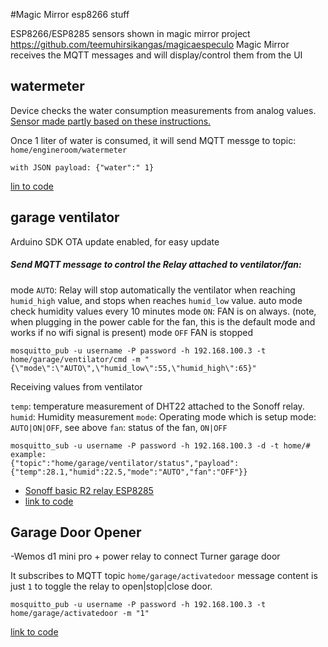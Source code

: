 #Magic Mirror esp8266 stuff

ESP8266/ESP8285 sensors shown in magic mirror project https://github.com/teemuhirsikangas/magicaespeculo
Magic Mirror receives the MQTT messages and will display/control them from the UI

## watermeter
Device checks the water consumption measurements from analog values. [Sensor made partly based on these instructions.](https://www.stall.biz/project/impulsgeber-fuer-den-wasserzaehler-selbst-gebaut)

Once 1 liter of water is consumed, it will send MQTT messge to topic: `home/engineroom/watermeter`
 ```
 with JSON payload: {"water":" 1}
 ```
[lin to code](https://github.com/teemuhirsikangas/esp8266/tree/master/watermeter)

## garage ventilator 
Arduino SDK OTA update enabled, for easy update
##### Send MQTT message to control the Relay attached to ventilator/fan:
mode `AUTO`: Relay will stop automatically the ventilator when reaching `humid_high` value, and stops when reaches `humid_low` value. auto mode check humidity values every 10 minutes
mode `ON`: FAN is on always. (note, when plugging in the power cable for the fan, this is the default mode and works if no wifi signal is present)
mode `OFF` FAN is stopped
```
mosquitto_pub -u username -P password -h 192.168.100.3 -t home/garage/ventilator/cmd -m "{\"mode\":\"AUTO\",\"humid_low\":55,\"humid_high\":65}"
```
Receiving values from ventilator

`temp`: temperature measurement of DHT22 attached to the Sonoff relay.
`humid`: Humidity measurement
`mode`: Operating mode which is setup mode: `AUTO|ON|OFF`, see above
`fan`: status of the fan, `ON|OFF`
```
mosquitto_sub -u username -P password -h 192.168.100.3 -d -t home/#
example:
{"topic":"home/garage/ventilator/status","payload":{"temp":28.1,"humid":22.5,"mode":"AUTO","fan":"OFF"}}
```

- [Sonoff basic R2 relay ESP8285](https://github.com/arendst/Sonoff-Tasmota/wiki/Sonoff-Basic)
- [link to code](https://github.com/teemuhirsikangas/esp8266/tree/master/garage_ventilator)

## Garage Door Opener

-Wemos d1 mini pro + power relay to connect Turner garage door

It subscribes to MQTT topic `home/garage/activatedoor`
message content is just `1` to toggle the relay to open|stop|close door.
```
mosquitto_pub -u username -P password -h 192.168.100.3 -t home/garage/activatedoor -m "1"
```
[link to code](https://github.com/teemuhirsikangas/esp8266/tree/master/garageDoorOpener)

